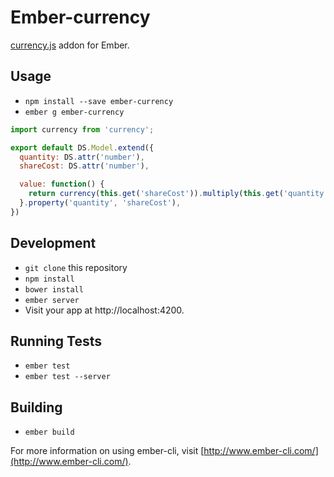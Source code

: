 # Ember-currency

[currency.js](https://github.com/scurker/currency.js) addon for Ember.

## Usage

* `npm install --save ember-currency`
* `ember g ember-currency`

```js
import currency from 'currency';

export default DS.Model.extend({
  quantity: DS.attr('number'),
  shareCost: DS.attr('number'),

  value: function() {
    return currency(this.get('shareCost')).multiply(this.get('quantity')).format();
  }.property('quantity', 'shareCost'),
})

```

## Development

* `git clone` this repository
* `npm install`
* `bower install`
* `ember server`
* Visit your app at http://localhost:4200.

## Running Tests

* `ember test`
* `ember test --server`

## Building

* `ember build`

For more information on using ember-cli, visit [http://www.ember-cli.com/](http://www.ember-cli.com/).
